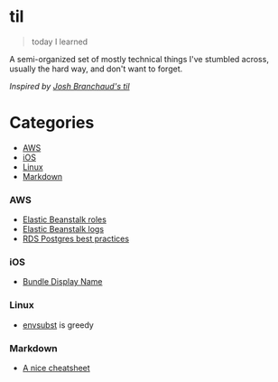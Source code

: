 # til
> today I learned

A semi-organized set of mostly technical things I've stumbled across, usually the hard way,
and don't want to forget.

*Inspired by [Josh Branchaud's til](https://github.com/jbranchaud/til)*

# Categories
* [AWS](#aws)
* [iOS](#ios)
* [Linux](#linux)
* [Markdown](#markdown)

### AWS
- [Elastic Beanstalk roles](aws/eb-roles.md)
- [Elastic Beanstalk logs](aws/eb-logs.md)
- [RDS Postgres best practices](aws/rds-psql.md)

### iOS
- [Bundle Display Name](ios/bundle-display-name.md)

### Linux
- [envsubst](linux/envsubst.md) is greedy

### Markdown
- [A nice cheatsheet](https://github.com/adam-p/markdown-here/wiki/Markdown-Cheatsheet)
